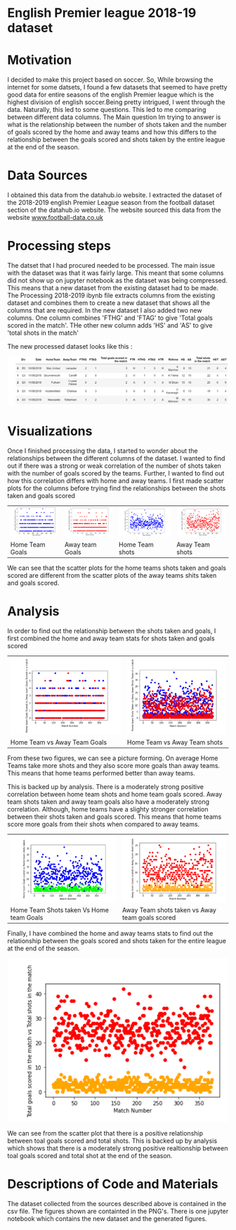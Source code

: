 # English Premier league 2018-19 dataset

# Motivation
I decided to make this project based on soccer. So, While browsing the internet for some datsets, I found a few datasets that seemed to have pretty good data for entire seasons of the english Premier league which is the highest division of english soccer.Being pretty intrigued, I went through the data. Naturally, this led to some questions. This led to me comparing between different data columns. The Main question Im trying to answer is what is the relationship between the number of shots taken and the number of goals scored by the home and away teams and how this differs to the relationship between the goals scored and shots taken by the entire league at the end of the season.

# Data Sources
I obtained this data from the datahub.io website. I extracted the dataset of the 2018-2019 english Premier League season from the football dataset section of the datahub.io website. The website sourced this data from the website www.football-data.co.uk

# Processing steps 
The datset that I had procured needed to be processed. The main issue with the dataset was that it was fairly large. This meant that some columns did not show up on jupyter notebook as the dataset was being compressed. This means that a new dataset from the existing dataset had to be made. The Processing 2018-2019 ibynb file extracts columns from the existing dataset and combines them to create a new dataset that shows all the columns that are required. In the new dataset I also added two new columns. One column combines 'FTHG' and 'FTAG' to give 'Total goals scored in the match'. THe other new column adds 'HS' and 'AS' to give 'total shots in the match'

The new processed dataset looks like this :

![Snippet of new processed dataset](https://raw.githubusercontent.com/rithvikvarma12/Data-115-personal-dataset-project/main/processing%20data.PNG)

# Visualizations
Once I finished processing the data, I started to wonder about the relationships between the different columns of the dataset. I wanted to find out if there was a strong or weak correlation of the number of shots taken with the number of goals scored by the teams. Further, I wanted to find out how this correlation differs with home and away teams.
I first made scatter plots for the columns before trying find the relationships between the shots taken and goals scored

<table>
  <tr><td><img src="https://raw.githubusercontent.com/rithvikvarma12/Data-115-personal-dataset-project/main/FTHG.PNG"></td><td><img src="https://raw.githubusercontent.com/rithvikvarma12/Data-115-personal-dataset-project/main/FTAG.PNG"></td><td><img src="https://raw.githubusercontent.com/rithvikvarma12/Data-115-personal-dataset-project/main/HS.PNG"></td><td><img src="https://raw.githubusercontent.com/rithvikvarma12/Data-115-personal-dataset-project/main/AS.PNG"></td></tr>
   <tr><td>Home Team Goals</td><td>Away team Goals</td><td>Home Team shots</td><td>Away Team shots</td></tr>
  </table>
  
   We can see that the scatter plots for the home teams shots taken and goals scored are different from the scatter plots of the away teams shits taken and goals scored.
   
# Analysis
In order to find out the relationship between the shots taken and goals, I first combined the home and away team stats for shots taken and goals scored 

<table>
  <tr><td><img src="https://raw.githubusercontent.com/rithvikvarma12/Data-115-personal-dataset-project/main/FTHG%20VS%20FTAG.PNG"></td><td><img src="https://github.com/rithvikvarma12/Data-115-personal-dataset-project/blob/main/HS%20VS%20AS.PNG"></td></tr>
   <tr><td>Home Team vs Away Team Goals</td><td>Home Team vs Away Team shots</td></tr>
  </table>

From these two figures, we can see a picture forming. On average Home Teams take more shots and they also score more goals than away teams. This means that home teams performed better than away teams.

This is backed up by analysis. There is a moderately strong positive correlation between home team shots and home team goals scored. Away team shots taken and away team goals also have a moderately strong correlation. Although, home teams have a slighty stronger correlation between their shots taken and goals scored. This means that home teams score more goals from their shots when compared to away teams.

<table>
  <tr><td><img src="https://raw.githubusercontent.com/rithvikvarma12/Data-115-personal-dataset-project/main/FTHG%20VS%20HS.PNG"></td><td><img src="https://raw.githubusercontent.com/rithvikvarma12/Data-115-personal-dataset-project/main/FTAG%20VS%20AS.PNG"></td></tr>
   <tr><td>Home Team Shots taken Vs Home team Goals</td><td> Away Team shots taken vs Away team goals scored</td></tr>
  </table>
  
  Finally, I have combined the home and away teams stats to find out the relationship between the goals scored and shots taken for the entire league at the end of the season.
  
  ![Snippet of TS vs TG](https://raw.githubusercontent.com/rithvikvarma12/Data-115-personal-dataset-project/main/TG%20VS%20TS.PNG)
  
  We can see from the scatter plot that there is a positive relationship between toal goals scored and total shots. This is backed up by analysis which shows that there is a moderately strong positive realtionship between toal goals scored and total shot at the end of the season.
  
# Descriptions of Code and Materials

The dataset collected from the sources described above is contained in the csv file. The figures shown are containted in the PNG's. There is one jupyter notebook which contains the new dataset and the generated figures. 
